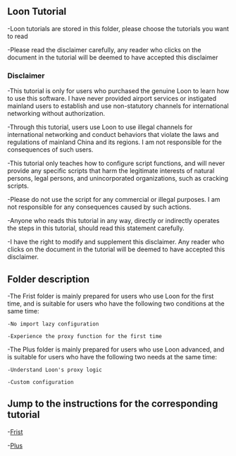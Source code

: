 ## Loon Tutorial

-Loon tutorials are stored in this folder, please choose the tutorials you want to read

-Please read the disclaimer carefully, any reader who clicks on the document in the tutorial will be deemed to have accepted this disclaimer

### Disclaimer

-This tutorial is only for users who purchased the genuine Loon to learn how to use this software. I have never provided airport services or instigated mainland users to establish and use non-statutory channels for international networking without authorization.

-Through this tutorial, users use Loon to use illegal channels for international networking and conduct behaviors that violate the laws and regulations of mainland China and its regions. I am not responsible for the consequences of such users.

-This tutorial only teaches how to configure script functions, and will never provide any specific scripts that harm the legitimate interests of natural persons, legal persons, and unincorporated organizations, such as cracking scripts.

-Please do not use the script for any commercial or illegal purposes. I am not responsible for any consequences caused by such actions.

-Anyone who reads this tutorial in any way, directly or indirectly operates the steps in this tutorial, should read this statement carefully.

-I have the right to modify and supplement this disclaimer. Any reader who clicks on the document in the tutorial will be deemed to have accepted this disclaimer.

## Folder description

-The Frist folder is mainly prepared for users who use Loon for the first time, and is suitable for users who have the following two conditions at the same time:

    -No import lazy configuration

    -Experience the proxy function for the first time

-The Plus folder is mainly prepared for users who use Loon advanced, and is suitable for users who have the following two needs at the same time:

    -Understand Loon's proxy logic

    -Custom configuration

## Jump to the instructions for the corresponding tutorial

-[Frist](https://github.com/chiupam/tutorial/blob/master/Loon/Frist/README.md)

-[Plus](https://github.com/chiupam/tutorial/blob/master/Loon/Plus/README.md)